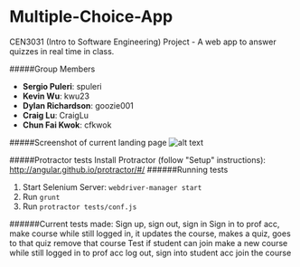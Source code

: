 # Multiple-Choice-App
CEN3031 (Intro to Software Engineering) Project - A web app to answer quizzes in real time in class.

#####Group Members
* **Sergio Puleri**: spuleri
* **Kevin Wu**: kwu23
* **Dylan Richardson**: goozie001
* **Craig Lu**: CraigLu
* **Chun Fai Kwok**: cfkwok

#####Screenshot of current landing page
![alt text](http://i.imgur.com/sEjTM25.png?1 "Landing Page")

#####Protractor tests
Install Protractor (follow "Setup" instructions):
http://angular.github.io/protractor/#/
######Running tests
1. Start Selenium Server: `webdriver-manager start`
2. Run `grunt`
3. Run `protractor tests/conf.js`

######Current tests made:
Sign up, sign out, sign in
Sign in to prof acc, make course
while still logged in, it updates the course, makes a quiz, goes to that quiz
remove that course
Test if student can join
make a new course while still logged in to prof acc
log out, sign into student acc
join the course
